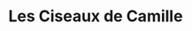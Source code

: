 ---
title: "Les Ciseaux de Camille"
url: /quevreville-la-poterie/les-ciseaux-de-camille/
shop: Friseur
---